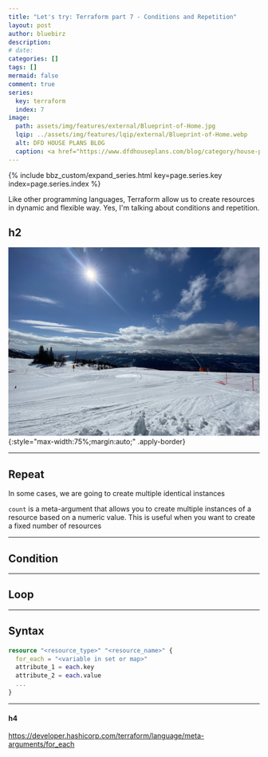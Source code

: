 ```yaml
---
title: "Let's try: Terraform part 7 - Conditions and Repetition"
layout: post
author: bluebirz
description:
# date:
categories: []
tags: []
mermaid: false
comment: true
series:
  key: terraform
  index: 7
image:
  path: assets/img/features/external/Blueprint-of-Home.jpg
  lqip: ../assets/img/features/lqip/external/Blueprint-of-Home.webp
  alt: DFD HOUSE PLANS BLOG
  caption: <a href="https://www.dfdhouseplans.com/blog/category/house-plans/">DFD HOUSE PLANS BLOG</a>
---
```


{% include bbz_custom/expand_series.html key=page.series.key index=page.series.index %}

Like other programming languages, Terraform allow us to create resources in dynamic and flexible way. Yes, I'm talking about conditions and repetition.

## h2

![image](../assets/img/features/bluebirz/IMG_6642-are.jpg){:style="max-width:75%;margin:auto;" .apply-border}

---

## Repeat

In some cases, we are going to create multiple identical instances

`count` is a meta-argument that allows you to create multiple instances of a resource based on a numeric value. This is useful when you want to create a fixed number of resources

---

## Condition

---

## Loop

---

## Syntax

```terraform
resource "<resource_type>" "<resource_name>" {
  for_each = "<variable in set or map>"
  attribute_1 = each.key
  attribute_2 = each.value
  ...
}
```

---

#### h4

<https://developer.hashicorp.com/terraform/language/meta-arguments/for_each>
